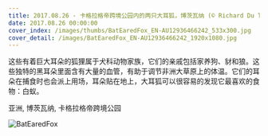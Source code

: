 ```yaml
---
title: 2017.08.26 - 卡格拉格帝跨境公园内的两只大耳狐，博茨瓦纳 (© Richard Du Toit/Minden Pictures)
date: 2017.08.26 00:00:00
cover_index: /images/thumbs/BatEaredFox_EN-AU12936466242_533x300.jpg
cover_detail: /images/BatEaredFox_EN-AU12936466242_1920x1080.jpg
---
```


这些有着巨大耳朵的狐狸属于犬科动物家族，它们的亲戚包括家养狗、豺和狼。这些独特的黑耳朵里面含有大量的血管，有助于调节非洲大草原上的体温。它们的耳朵在捕食时也会派上用场，耳朵贴在地上，大耳狐可以很容易的发现它最喜欢的食物：白蚁。

亚洲, 博茨瓦纳, 卡格拉格帝跨境公园

![BatEaredFox](/images/BatEaredFox_EN-AU12936466242_1920x1080.jpg)
